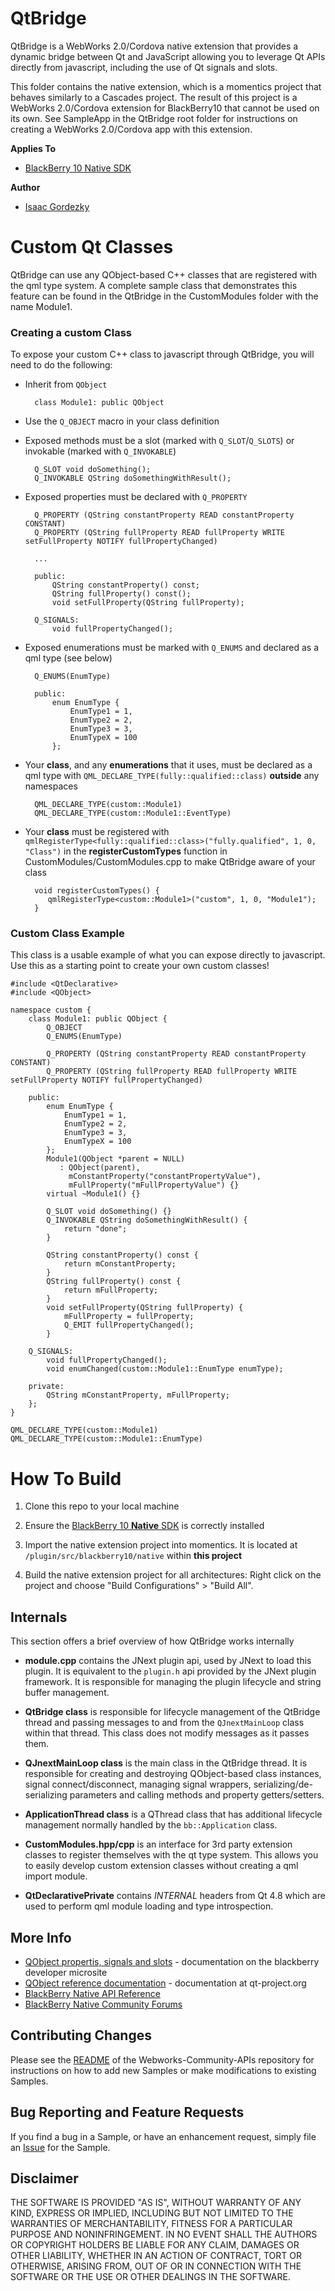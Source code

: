 # QtBridge #
QtBridge is a WebWorks 2.0/Cordova native extension that provides a dynamic bridge between Qt and JavaScript allowing you to leverage Qt APIs directly from javascript, including the use of Qt signals and slots. 

This folder contains the native extension, which is a momentics project that behaves similarly to a Cascades project. The result of this project is a WebWorks 2.0/Cordova extension for BlackBerry10 that cannot be used on its own. See SampleApp in the QtBridge root folder for instructions on creating a WebWorks 2.0/Cordova app with this extension.

**Applies To**

* [BlackBerry 10 Native SDK](https://developer.blackberry.com/native/download/sdk)

**Author**

* [Isaac Gordezky](http://www.twitter.com/igordezky)

# Custom Qt Classes #

QtBridge can use any QObject-based C++ classes that are registered with the qml type system. A complete sample class that demonstrates this feature can be found in the QtBridge in the CustomModules folder with the name Module1.

### Creating a custom Class ###

To expose your custom C++ class to javascript through QtBridge, you will need to do the following:

- Inherit from `QObject`

    	class Module1: public QObject

- Use the `Q_OBJECT` macro in your class definition

- Exposed methods must be a slot (marked with `Q_SLOT`/`Q_SLOTS`) or invokable (marked with `Q_INVOKABLE`)

	    Q_SLOT void doSomething();
	    Q_INVOKABLE QString doSomethingWithResult();

- Exposed properties must be declared with `Q_PROPERTY`

	    Q_PROPERTY (QString constantProperty READ constantProperty CONSTANT)
	    Q_PROPERTY (QString fullProperty READ fullProperty WRITE setFullProperty NOTIFY fullPropertyChanged)
	    
	    ...
	    
	    public:
	        QString constantProperty() const;
	        QString fullProperty() const();
	        void setFullProperty(QString fullProperty);
	        
	    Q_SIGNALS:
	        void fullPropertyChanged();

- Exposed enumerations must be marked with `Q_ENUMS` and declared as a qml type (see below)

		Q_ENUMS(EnumType)
			    
	    public:
	        enum EnumType {
	            EnumType1 = 1,
	            EnumType2 = 2,
	            EnumType3 = 3,
	            EnumTypeX = 100
	        };

- Your **class**, and any **enumerations** that it uses, must be declared as a qml type with `QML_DECLARE_TYPE(fully::qualified::class)` **outside** any namespaces

	    QML_DECLARE_TYPE(custom::Module1)
	    QML_DECLARE_TYPE(custom::Module1::EventType)


- Your **class** must be registered with  `qmlRegisterType<fully::qualified::class>("fully.qualified", 1, 0, "Class")` in the **registerCustomTypes** function in CustomModules/CustomModules.cpp to make QtBridge aware of your class

	    void registerCustomTypes() {
		   qmlRegisterType<custom::Module1>("custom", 1, 0, "Module1");
	    }


### Custom Class Example ###
This class is a usable example of what you can expose directly to javascript. Use this as a starting point to create your own custom classes!

	#include <QtDeclarative>
	#include <QObject>
	
	namespace custom {
	    class Module1: public QObject {
	        Q_OBJECT
	        Q_ENUMS(EnumType)
	
	        Q_PROPERTY (QString constantProperty READ constantProperty CONSTANT)
	        Q_PROPERTY (QString fullProperty READ fullProperty WRITE setFullProperty NOTIFY fullPropertyChanged)
	    
	    public:
	        enum EnumType {
	            EnumType1 = 1,
	            EnumType2 = 2,
	            EnumType3 = 3,
	            EnumTypeX = 100
	        };
	        Module1(QObject *parent = NULL)
	           : QObject(parent),
	             mConstantProperty("constantPropertyValue"),
	             mFullProperty("mFullPropertyValue") {}
	        virtual ~Module1() {}
	
	        Q_SLOT void doSomething() {}
	        Q_INVOKABLE QString doSomethingWithResult() {
	            return "done";
	        }
	
	        QString constantProperty() const {
	            return mConstantProperty;
	        }
	        QString fullProperty() const {
	            return mFullProperty;
	        }
	        void setFullProperty(QString fullProperty) {
	            mFullProperty = fullProperty;
	            Q_EMIT fullPropertyChanged();
	        }
	
	    Q_SIGNALS:
	        void fullPropertyChanged();
	        void enumChanged(custom::Module1::EnumType enumType);
	
	    private:
	        QString mConstantProperty, mFullProperty;
	    };
	}
	
	QML_DECLARE_TYPE(custom::Module1)
	QML_DECLARE_TYPE(custom::Module1::EnumType)



# How To Build #

1.  Clone this repo to your local machine

2.  Ensure the [BlackBerry 10 **Native** SDK](https://developer.blackberry.com/native/download/sdk) is correctly installed

3.  Import the native extension project into momentics. It is located at `/plugin/src/blackberry10/native` within **this project**

4.  Build the native extension project for all architectures: Right click on the project and choose "Build Configurations" > "Build All".


## Internals ##

This section offers a brief overview of how QtBridge works internally

* **module.cpp**
contains the JNext plugin api, used by JNext to load this plugin. It is equivalent to the `plugin.h` api provided by the JNext plugin framework. It is responsible for managing the plugin lifecycle and string buffer management.

* **QtBridge class**
is responsible for lifecycle management of the QtBridge thread and passing messages to and from the `QJnextMainLoop` class within that thread. This class does not modify messages as it passes them.

* **QJnextMainLoop class**
is the main class in the QtBridge thread. It is responsible for creating and destroying QObject-based class instances, signal connect/disconnect, managing signal wrappers, serializing/de-serializing parameters and calling methods and property getters/setters.

* **ApplicationThread class**
is a QThread class that has additional lifecycle management normally handled by the `bb::Application` class.

* **CustomModules.hpp/cpp**
is an interface for 3rd party extension classes to register themselves with the qt type system. This allows you to easily develop custom extension classes without creating a qml import module.

* **QtDeclarativePrivate**
contains *INTERNAL* headers from Qt 4.8 which are used to perform qml module loading and type introspection.

## More Info

* [QObject propertis, signals and slots](http://developer.blackberry.com/native/documentation/cascades/dev/qt_fundamentals/index.html#qobjecttheqtbaseclass) - documentation on the blackberry developer microsite
* [QObject reference documentation](http://qt-project.org/doc/qt-4.8/qobject.html) - documentation at qt-project.org
* [BlackBerry Native API Reference](http://developer.blackberry.com/native/reference/cascades/)
* [BlackBerry Native Community Forums](http://supportforums.blackberry.com/t5/Native-Development/bd-p/Cascades)

## Contributing Changes

Please see the [README](https://github.com/blackberry/WebWorks-Community-APIs) of the Webworks-Community-APIs repository for instructions on how to add new Samples or make modifications to existing Samples.

## Bug Reporting and Feature Requests

If you find a bug in a Sample, or have an enhancement request, simply file an [Issue](https://github.com/blackberry/BB10-WebWorks-Samples/issues) for the Sample.

## Disclaimer

THE SOFTWARE IS PROVIDED "AS IS", WITHOUT WARRANTY OF ANY KIND, EXPRESS OR IMPLIED, INCLUDING BUT NOT LIMITED TO THE WARRANTIES OF MERCHANTABILITY, FITNESS FOR A PARTICULAR PURPOSE AND NONINFRINGEMENT. IN NO EVENT SHALL THE AUTHORS OR COPYRIGHT HOLDERS BE LIABLE FOR ANY CLAIM, DAMAGES OR OTHER LIABILITY, WHETHER IN AN ACTION OF CONTRACT, TORT OR OTHERWISE, ARISING FROM, OUT OF OR IN CONNECTION WITH THE SOFTWARE OR THE USE OR OTHER DEALINGS IN THE SOFTWARE.
